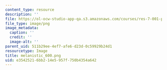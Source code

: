 ```yaml
---
content_type: resource
description: ''
file: https://ol-ocw-studio-app-qa.s3.amazonaws.com/courses/res-7-001-pre-7-01-getting-up-to-speed-in-biology-summer-2019/e35425216bb214e5957f750b4354a642_melanistic_600.png
file_type: image/png
image_metadata:
  caption: ''
  credit: ''
  image-alt: ''
parent_uid: 511b29ee-4ef7-afe6-d23d-0c59929b24d1
resourcetype: Image
title: melanistic_600.png
uid: e3542521-6bb2-14e5-957f-750b4354a642
---
```

